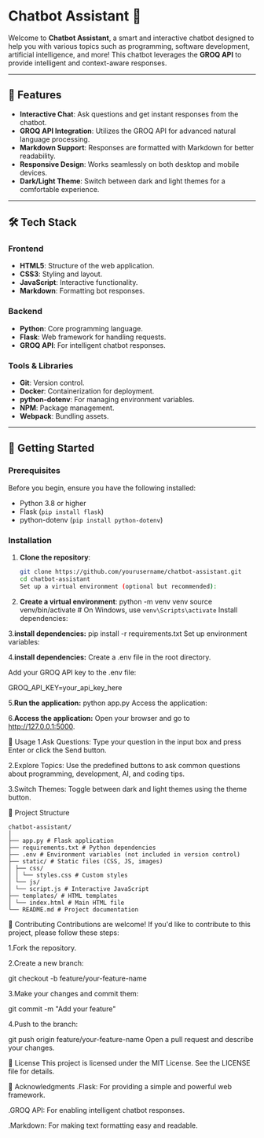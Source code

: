 # Chatbot Assistant 🤖

Welcome to **Chatbot Assistant**, a smart and interactive chatbot designed to help you with various topics such as programming, software development, artificial intelligence, and more! This chatbot leverages the **GROQ API** to provide intelligent and context-aware responses.

---

## 🌟 Features

- **Interactive Chat**: Ask questions and get instant responses from the chatbot.
- **GROQ API Integration**: Utilizes the GROQ API for advanced natural language processing.
- **Markdown Support**: Responses are formatted with Markdown for better readability.
- **Responsive Design**: Works seamlessly on both desktop and mobile devices.
- **Dark/Light Theme**: Switch between dark and light themes for a comfortable experience.

---

## 🛠️ Tech Stack

### Frontend

- **HTML5**: Structure of the web application.
- **CSS3**: Styling and layout.
- **JavaScript**: Interactive functionality.
- **Markdown**: Formatting bot responses.

### Backend

- **Python**: Core programming language.
- **Flask**: Web framework for handling requests.
- **GROQ API**: For intelligent chatbot responses.

### Tools & Libraries

- **Git**: Version control.
- **Docker**: Containerization for deployment.
- **python-dotenv**: For managing environment variables.
- **NPM**: Package management.
- **Webpack**: Bundling assets.

---

## 🚀 Getting Started

### Prerequisites

Before you begin, ensure you have the following installed:

- Python 3.8 or higher
- Flask (`pip install flask`)
- python-dotenv (`pip install python-dotenv`)

### Installation

1. **Clone the repository**:
   ```bash
   git clone https://github.com/yourusername/chatbot-assistant.git
   cd chatbot-assistant
   Set up a virtual environment (optional but recommended):
   ```
2. **Create a virtual environment**:
   python -m venv venv
   source venv/bin/activate # On Windows, use `venv\Scripts\activate`
   Install dependencies:

3.**install dependencies:**
pip install -r requirements.txt
Set up environment variables:

4.**install dependencies:**
Create a .env file in the root directory.

Add your GROQ API key to the .env file:

GROQ_API_KEY=your_api_key_here

5.**Run the application:**
python app.py
Access the application:

6.**Access the application:**
Open your browser and go to http://127.0.0.1:5000.

📖 Usage
1.Ask Questions: Type your question in the input box and press Enter or click the Send button.

2.Explore Topics: Use the predefined buttons to ask common questions about programming, development, AI, and coding tips.

3.Switch Themes: Toggle between dark and light themes using the theme button.

📂 Project Structure

```
chatbot-assistant/
│
├── app.py # Flask application
├── requirements.txt # Python dependencies
├── .env # Environment variables (not included in version control)
├── static/ # Static files (CSS, JS, images)
│ ├── css/
│ │ └── styles.css # Custom styles
│ └── js/
│ └── script.js # Interactive JavaScript
├── templates/ # HTML templates
│ └── index.html # Main HTML file
└── README.md # Project documentation
```

🤝 Contributing
Contributions are welcome! If you'd like to contribute to this project, please follow these steps:

1.Fork the repository.

2.Create a new branch:

git checkout -b feature/your-feature-name

3.Make your changes and commit them:

git commit -m "Add your feature"

4.Push to the branch:

git push origin feature/your-feature-name
Open a pull request and describe your changes.

📄 License
This project is licensed under the MIT License. See the LICENSE file for details.

🙏 Acknowledgments
.Flask: For providing a simple and powerful web framework.

.GROQ API: For enabling intelligent chatbot responses.

.Markdown: For making text formatting easy and readable.
